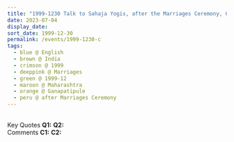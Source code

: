 ```yaml
---
title: "1999-1230 Talk to Sahaja Yogis, after the Marriages Ceremony, Gaṇapatīpuḷe, Maharashtra, India"
date: 2023-07-04
display_date: 
sort_date: 1999-12-30
permalink: /events/1999-1230-c
tags:
  - blue @ English
  - brown @ India
  - crimson @ 1999
  - deeppink @ Marriages
  - green @ 1999-12
  - maroon @ Maharashtra
  - orange @ Ganapatipule
  - peru @ after Marriages Ceremony
---
```


<br>

<wave-list>
  <list-title color="DarkSeaGreen" width="55">Key Quotes</list-title>
  <list-item color="BlanchedAlmond" width="280"><b>Q1:</b> <i></i></list-item>
  <list-item color="Lavender" width="280"><b>Q2:</b> <i></i></list-item>
</wave-list>

<br>

<wave-list>
  <list-title color="DarkSeaGreen" width="55">Comments</list-title>
  <list-item color="BlanchedAlmond" width="280"><b>C1:</b> <i></i></list-item>
  <list-item color="Lavender" width="280"><b>C2:</b> <i></i></list-item>
</wave-list>
